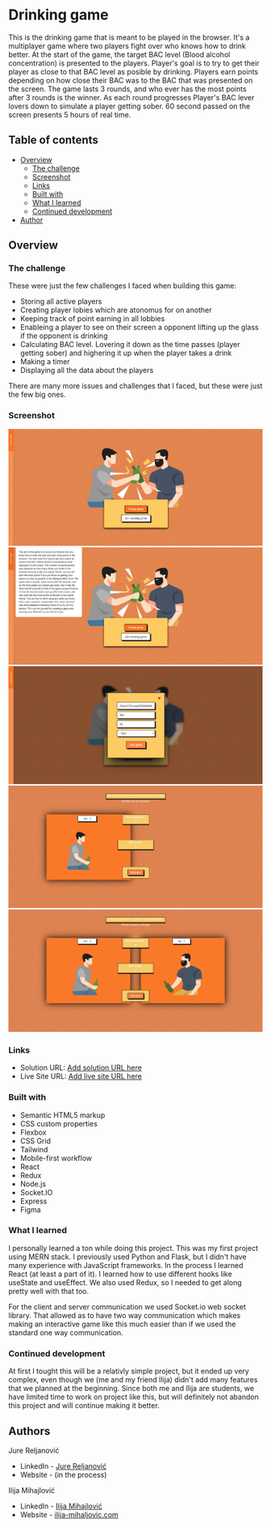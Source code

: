 # Drinking game

This is the drinking game that is meant to be played in the browser. It's a multiplayer game where two players fight over who knows how to drink better. At the start of the game, the target BAC level (Blood alcohol concentration) is presented to the players. Player's goal is to try to get their player as close to that BAC level as posible by drinking. Players earn points depending on how close their BAC was to the BAC that was presented on the screen. The game lasts 3 rounds, and who ever has the most points after 3 rounds is the winner. As each round progresses Player's BAC lever lovers down to simulate a player getting sober. 60 second passed on the screen presents 5 hours of real time.

## Table of contents

- [Overview](#overview)
  - [The challenge](#the-challenge)
  - [Screenshot](#screenshot)
  - [Links](#links)
  - [Built with](#built-with)
  - [What I learned](#what-i-learned)
  - [Continued development](#continued-development)
- [Author](#author)

## Overview

### The challenge

These were just the few challenges I faced when building this game:

- Storing all active players
- Creating player lobies which are atonomus for on another
- Keeping track of point earning in all lobbies
- Enableing a player to see on their screen a opponent lifting up the glass if the opponent is drinking
- Calculating BAC level. Lovering it down as the time passes (player getting sober) and highering it up when the player takes a drink
- Making a timer
- Displaying all the data about the players

There are many more issues and challenges that I faced, but these were just the few big ones.

### Screenshot

![](./homepage.jpg)
![](./homepage-info.jpg)
![](./login.jpg)
![](./one-player.jpg)
![](./game.jpg)

### Links

- Solution URL: [Add solution URL here](https://your-solution-url.com)
- Live Site URL: [Add live site URL here](https://your-live-site-url.com)

### Built with

- Semantic HTML5 markup
- CSS custom properties
- Flexbox
- CSS Grid
- Tailwind
- Mobile-first workflow
- React
- Redux
- Node.js
- Socket.IO
- Express
- Figma

### What I learned

I personally learned a ton while doing this project. This was my first project using MERN stack. I previously used Python and Flask, but I didn't have many experience with JavaScript frameworks. In the process I learned React (at least a part of it). I learned how to use different hooks like useState and useEffect. We also used Redux, so I needed to get along pretty well with that too.

For the client and server communication we used Socket.io web socket library. That allowed as to have two way communication which makes making an interactive game like this much easier than if we used the standard one way communication.

### Continued development

At first I tought this will be a relativly simple project, but it ended up very complex, even though we (me and my friend Ilija) didn't add many features that we planned at the beginning. Since both me and Ilija are students, we have limited time to work on project like this, but will definitely not abandon this project and will continue making it better.

## Authors

Jure Reljanović

- LinkedIn - [Jure Reljanović](https://www.linkedin.com/in/jure-reljanovi%C4%87-57b6291a8/)
- Website - (in the process)

Ilija Mihajlović

- LinkedIn - [Ilija Mihajlović](https://www.linkedin.com/in/ilija-mihajlovic-18942b253/)
- Website - [ilija-mihaljovic.com](https://ilija-mihajlovic.netlify.app/)
